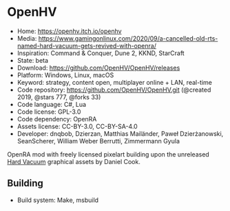 # OpenHV

- Home: https://openhv.itch.io/openhv
- Media: https://www.gamingonlinux.com/2020/09/a-cancelled-old-rts-named-hard-vacuum-gets-revived-with-openra/
- Inspiration: Command & Conquer, Dune 2, KKND, StarCraft
- State: beta
- Download: https://github.com/OpenHV/OpenHV/releases
- Platform: Windows, Linux, macOS
- Keyword: strategy, content open, multiplayer online + LAN, real-time
- Code repository: https://github.com/OpenHV/OpenHV.git (@created 2019, @stars 777, @forks 33)
- Code language: C#, Lua
- Code license: GPL-3.0
- Code dependency: OpenRA
- Assets license: CC-BY-3.0, CC-BY-SA-4.0
- Developer: dnqbob, Dzierzan, Matthias Mailänder, Paweł Dzierżanowski, SeanScherer, William Weber Berrutti, Zimmermann Gyula

OpenRA mod with freely licensed pixelart building upon the unreleased [Hard Vacuum](https://lostgarden.home.blog/2005/03/27/game-post-mortem-hard-vacuum/) graphical assets by Daniel Cook.

## Building

- Build system: Make, msbuild
